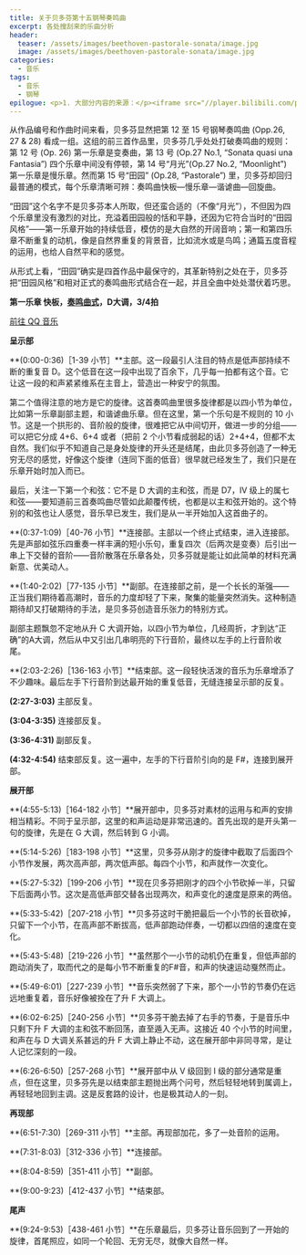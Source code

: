 ```yaml
---
title: 关于贝多芬第十五钢琴奏鸣曲
excerpt: 各处搜刮来的乐曲分析
header:
  teaser: /assets/images/beethoven-pastorale-sonata/image.jpg
  image: /assets/images/beethoven-pastorale-sonata/image.jpg
categories:
  - 音乐
tags:
  - 音乐
  - 钢琴
epilogue: <p>1. 大部分内容的来源：</p><iframe src="//player.bilibili.com/player.html?bvid=BV1ZJ411L7gU&page=15" scrolling="no" border="0" frameborder="no" framespacing="0" allowfullscreen="true"> </iframe><p>2. 明天别呈示部转调转到再现部然后鞠躬下台！</p>
---
```


从作品编号和作曲时间来看，贝多芬显然把第 12 至 15 号钢琴奏鸣曲 (Opp.26, 27 & 28) 看成一组。这组的前三首作品里，贝多芬几乎处处打破奏鸣曲的规则：第 12 号 (Op. 26) 第一乐章是变奏曲，第 13 号 (Op.27 No.1, “Sonata quasi una Fantasia”) 四个乐章中间没有停顿，第 14 号“月光”(Op.27 No.2, “Moonlight”) 第一乐章是慢乐章。然而第 15 号“田园” (Op.28, “Pastorale”) 里，贝多芬却回归最普通的模式，每个乐章清晰可辨：奏鸣曲快板—慢乐章—谐谑曲—回旋曲。

“田园”这个名字不是贝多芬本人所取，但还蛮合适的（不像“月光”），不但因为四个乐章里没有激烈的对比，充溢着田园般的恬和平静，还因为它符合当时的“田园风格”——第一乐章开始的持续低音，模仿的是大自然的开阔音响；第一和第四乐章不断重复的动机，像是自然界重复的背景音，比如流水或是鸟鸣；通篇五度音程的运用，也给人自然平和的感觉。

从形式上看，“田园”确实是四首作品中最保守的，其革新特别之处在于，贝多芬把“田园风格”和相对正式的奏鸣曲形式结合在一起，并且全曲中处处潜伏着巧思。

**第一乐章 快板，[奏鸣曲式](/posts/2018/10/02/sonata-allegro-form/)，D大调，3/4拍**

<a href="https://i.y.qq.com/v8/playsong.html?songid=3106590" class="btn btn--success"><i class="fa fa-play" aria-hidden="true"></i> 前往 QQ 音乐</a>

**呈示部**

**(0:00-0:36)［1-39 小节］**主部。这一段最引人注目的特点是低声部持续不断的重复音 D。这个低音在这一段中出现了百余下，几乎每一拍都有这个音。它让这一段的和声紧紧维系在主音上，营造出一种安宁的氛围。

第二个值得注意的地方是它的旋律。这首奏鸣曲里很多旋律都是以四小节为单位，比如第一乐章副部主题，和谐谑曲乐章。但在这里，第一个乐句是不规则的 10 小节。这是一个拱形的、音阶般的旋律，很难把它从中间切开，做进一步的分组——可以把它分成 4+6、6+4 或者（把前 2 个小节看成弱起的话）2+4+4，但都不太自然。我们似乎不知道自己是身处旋律的开头还是结尾，由此贝多芬创造了一种无穷无尽的感觉，好像这个旋律（连同下面的低音）很早就已经发生了，我们只是在乐章开始时加入而已。

最后，关注一下第一个和弦：它不是 D 大调的主和弦，而是 D7，IV 级上的属七和弦——要知道前三首奏鸣曲尽管如此颠覆传统，也都是以主和弦开始的。这个特别的和弦也让人感觉，音乐早已发生，我们是从一半开始加入这首曲子的。

**(0:37-1:09)［40-76 小节］**连接部。主部以一个终止式结束，进入连接部。先是声部如弦乐四重奏一样丰满的短小乐句，重复四次（后两次是变奏）后引出一串上下交替的音阶——音阶散落在乐章各处，贝多芬就是能让如此简单的材料充满新意、优美动人。

**(1:40-2:02)［77-135 小节］**副部。在连接部之前，是一个长长的渐强——正当我们期待着高潮时，音乐的力度却轻了下来，聚集的能量突然消失。这种制造期待却又打破期待的手法，是贝多芬创造音乐张力的特别方式。

副部主题飘忽不定地从升 C 大调开始，以四小节为单位，几经周折，才到达“正确”的A大调，然后从中又引出几串明亮的下行音阶，最终以左手的上行音阶收尾。

**(2:03-2:26)［136-163 小节］**结束部。这一段轻快活泼的音乐为乐章增添了不少趣味。最后左手下行音阶到达最开始的重复低音，无缝连接呈示部的反复。

**(2:27-3:03)** 主部反复。

**(3:04-3:35)** 连接部反复。

**(3:36-4:31)** 副部反复。

**(4:32-4:54)** 结束部反复。这一遍中，左手的下行音阶引向的是 F#，连接到展开部。

**展开部**

**(4:55-5:13)［164-182 小节］**展开部中，贝多芬对素材的运用与和声的安排相当精彩。不同于呈示部，这里的和声运动是非常迅速的。首先出现的是开头第一句的旋律，先是在 G 大调，然后转到 G 小调。

**(5:14-5:26)［183-198 小节］**这里，贝多芬从刚才的旋律中截取了后面四个小节作发展，两次高声部，两次低声部。每四个小节，和声就作一次变化。

**(5:27-5:32)［199-206 小节］**现在贝多芬把刚才的四个小节砍掉一半，只留下后面两小节。这次是高低声部交替各出现两次，和声变化的速度是原来的两倍。

**(5:33-5:42)［207-218 小节］**贝多芬这时干脆把最后一个小节的长音砍掉，只留下一个小节，在高声部不断拔高，低声部跑动伴奏，一切都以四倍的速度在变化。

**(5:43-5:48)［219-226 小节］**虽然那个一小节的动机仍在重复，但低声部的跑动消失了，取而代之的是每小节不断重复的F#音，和声的快速运动戛然而止。

**(5:49-6:01)［227-239 小节］**音乐突然弱了下来，那个一小节的节奏仍在远远地重复着，音乐好像被拴在了升 F 大调上。

**(6:02-6:25)［240-256 小节］**贝多芬干脆去掉了右手的节奏，于是音乐中只剩下升 F 大调的主和弦不断回荡，直至遁入无声。这接近 40 个小节的时间里，和声在与 D 大调关系甚远的升 F 大调上静止不动，这在展开部中非同寻常，是让人记忆深刻的一段。

**(6:26-6:50)［257-268 小节］**展开部中从 V 级回到 I 级的部分通常是重点，但在这里，贝多芬先是以结束部主题抛出两个问号，然后轻轻地转到属调上，再轻轻地回到主调。这是反套路的设计，也是极其动人的一刻。

**再现部**

**(6:51-7:30)［269-311 小节］**主部。再现部加花，多了一处音阶的运用。

**(7:31-8:03)［312-336 小节］**连接部。

**(8:04-8:59)［351-411 小节］**副部。

**(9:00-9:23)［412-437 小节］**结束部。

**尾声**

**(9:24-9:53)［438-461 小节］**在乐章最后，贝多芬让音乐回到了一开始的旋律，首尾照应，如同一个轮回、无穷无尽，就像大自然一样。
